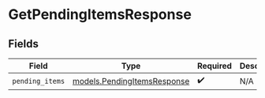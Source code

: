 # GetPendingItemsResponse


## Fields

| Field                                                            | Type                                                             | Required                                                         | Description                                                      |
| ---------------------------------------------------------------- | ---------------------------------------------------------------- | ---------------------------------------------------------------- | ---------------------------------------------------------------- |
| `pending_items`                                                  | [models.PendingItemsResponse](../models/pendingitemsresponse.md) | :heavy_check_mark:                                               | N/A                                                              |